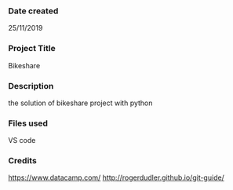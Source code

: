 ### Date created
25/11/2019

### Project Title
Bikeshare

### Description
the solution of bikeshare project with python

### Files used
VS code

### Credits
https://www.datacamp.com/
http://rogerdudler.github.io/git-guide/

